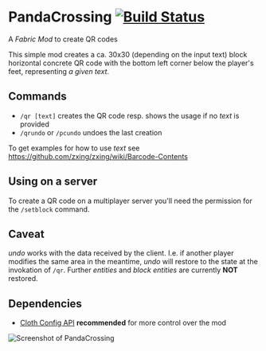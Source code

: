 # PandaCrossing [![Build Status](https://travis-ci.com/velnias75/PandaCrossing.svg?branch=main)](https://travis-ci.com/velnias75/PandaCrossing)
A *Fabric Mod* to create QR codes

This simple mod creates a ca. 30x30 (depending on the input text) block horizontal concrete QR code with the bottom left corner below the player's feet, representing *a given text*.

Commands
--------

* `/qr [text]` creates the QR code resp. shows the usage if no *text* is provided
* `/qrundo` or `/pcundo` undoes the last creation

To get examples for how to use *text* see https://github.com/zxing/zxing/wiki/Barcode-Contents

Using on a server
-----------------

To create a QR code on a multiplayer server you'll need the permission for the `/setblock` command.

Caveat
------

*undo* works with the data received by the client. I.e. if another player modifies the same area in the meantime, *undo* will restore to the state at the invokation of `/qr`.
Further *entities* and *block entities* are currently **NOT** restored.

Dependencies
------------

* [Cloth Config API](https://www.curseforge.com/minecraft/mc-mods/cloth-config) **recommended** for more control over the mod

![Screenshot of PandaCrossing](https://user-images.githubusercontent.com/4481414/120403323-42bff180-c344-11eb-8baa-7c0fa88aeea9.png)
